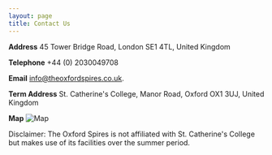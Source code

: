 ```yaml
---
layout: page
title: Contact Us
---
```


**Address**
45 Tower Bridge Road, London SE1 4TL, United Kingdom

**Telephone**
+44 (0) 2030049708

**Email**
[info@theoxfordspires.co.uk](info@theoxfordspires.co.uk).

**Term Address**
St. Catherine's College, Manor Road, Oxford OX1 3UJ, United Kingdom

**Map**
![Map](http://kosrae.stcatz.ox.ac.uk/modules/ckeditor/ckfinder/userfiles/files/Col_02A3_1080.jpg)


<p class="message">
Disclaimer: The Oxford Spires is not affiliated with St. Catherine's College but makes use of its facilities over the summer period.
</p>
